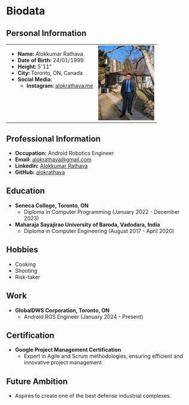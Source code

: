 # Biodata

## Personal Information
<table>
<tr>
<td style="vertical-align:top;">

- **Name:** Alokkumar Rathava
- **Date of Birth:** 24/01/1999
- **Height:** 5'11"
- **City:** Toronto, ON, Canada
- **Social Media:**
  - **Instagram:** [alokrathava.me](https://www.instagram.com/alokrathava.me)

</td>
<td style="vertical-align:top; text-align:right;">

<img src="https://github.com/alokrathava/AlokRathava/blob/main/IMG-20240301-WA0007~3.jpg" alt="Alokkumar Rathava" width="150"/>

</td>
</tr>
</table>

## Professional Information
- **Occupation:** Android Robotics Engineer
- **Email:** alokrathava@gmail.com
- **LinkedIn:** [Alokkumar Rathava](https://www.linkedin.com/in/alokkumar-rathava-16a8aa1a3)
- **GitHub:** [alokrathava](https://github.com/alokrathava)

## Education
- **Seneca College, Toronto, ON**
  - Diploma in Computer Programming (January 2022 - December 2023)
- **Maharaja Sayajirao University of Baroda, Vadodara, India**
  - Diploma in Computer Engineering (August 2017 - April 2020)

## Hobbies
- Cooking
- Shooting
- Risk-taker

## Work
- **GlobalDWS Corporation, Toronto, ON**
  - Android ROS Engineer (January 2024 - Present)
<!--- **Advngers, Toronto, ON**
  - Co-Founder and Chief Operating Officer (August 2024 - Present)
- **Delish Meals, Toronto, ON**
  - Web Developer/Support Staff (March 2022 – December 2023)
- **Seneca College, Toronto, ON**
  - Information Technology Specialist Staff (August 2022 - December 2022)
- **Enlighten Infosystems, Vadodara, India**
  - Junior Software Engineer (December 2020 – August 2021)-->

## Certification
- **Google Project Management Certification**
   - Expert in Agile and Scrum methodologies, ensuring efficient and innovative project management

## Future Ambition
- Aspires to create one of the best defense industrial complexes.
